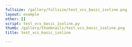 ```yaml
---
fullsize: /gallery/fullsize/test_vcs_basic_isoline.png
layout: example
other: []
script: test_vcs_basic_isoline.py
thumb: /gallery/thumbnails/test_vcs_basic_isoline.png
title: test_vcs_basic_isoline

---
```

